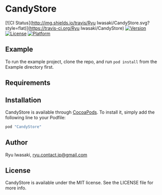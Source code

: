 # CandyStore

[![CI Status](http://img.shields.io/travis/Ryu Iwasaki/CandyStore.svg?style=flat)](https://travis-ci.org/Ryu Iwasaki/CandyStore)
[![Version](https://img.shields.io/cocoapods/v/CandyStore.svg?style=flat)](http://cocoapods.org/pods/CandyStore)
[![License](https://img.shields.io/cocoapods/l/CandyStore.svg?style=flat)](http://cocoapods.org/pods/CandyStore)
[![Platform](https://img.shields.io/cocoapods/p/CandyStore.svg?style=flat)](http://cocoapods.org/pods/CandyStore)

## Example

To run the example project, clone the repo, and run `pod install` from the Example directory first.

## Requirements

## Installation

CandyStore is available through [CocoaPods](http://cocoapods.org). To install
it, simply add the following line to your Podfile:

```ruby
pod "CandyStore"
```

## Author

Ryu Iwasaki, ryu.contact.jp@gmail.com

## License

CandyStore is available under the MIT license. See the LICENSE file for more info.
